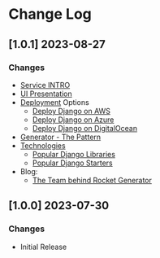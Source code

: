 # Change Log

## [1.0.1] 2023-08-27
### Changes

- [Service INTRO](https://docs.app-generator.dev/)
- [UI Presentation](https://docs.app-generator.dev/django-generator/intro)
- [Deployment](https://docs.app-generator.dev/deployment) Options
  - [Deploy Django on AWS](https://docs.app-generator.dev/deployment/django-aws)
  - [Deploy Django on Azure](https://docs.app-generator.dev/deployment/django-azure)
  - [Deploy Django on DigitalOcean](https://docs.app-generator.dev/deployment/django-digitalocean)
- [Generator - The Pattern](https://docs.app-generator.dev/for-developers/intro)
- [Technologies](https://docs.app-generator.dev/technologies)  
  - [Popular Django Libraries](https://docs.app-generator.dev/technologies/django/popular-libraries)
  - [Popular Django Starters](https://docs.app-generator.dev/technologies/django/popular-starters)
- Blog:
  - [The Team behind Rocket Generator](https://docs.app-generator.dev/blog/team)

## [1.0.0] 2023-07-30
### Changes

- Initial Release
